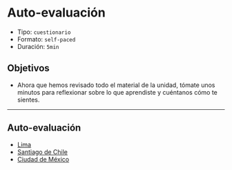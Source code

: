 # Auto-evaluación

- Tipo: `cuestionario`
- Formato: `self-paced`
- Duración: `5min`

## Objetivos

- Ahora que hemos revisado todo el material de la unidad, tómate unos minutos
  para reflexionar sobre lo que aprendiste y cuéntanos cómo te sientes.

***

## Auto-evaluación

- [Lima](https://goo.gl/forms/hIgqdcz0BLRhEuJz1)
- [Santiago de Chile](https://goo.gl/forms/GiL07Rr0Qs5Si13H2)
- [Ciudad de México](https://goo.gl/forms/5px0QCyERfdw2WRU2)